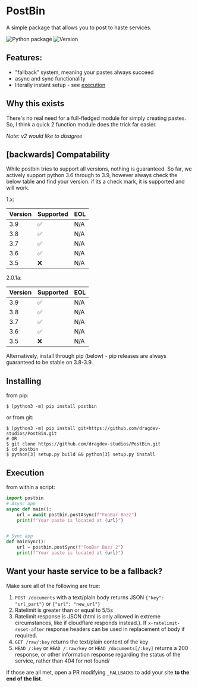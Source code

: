 # PostBin
A simple package that allows you to post to haste services.

![Python package](https://github.com/dragdev-studios/PostBin/workflows/Python%20package/badge.svg)
![Version](https://img.shields.io/pypi/v/postbin)

## Features:
* "fallback" system, meaning your pastes always succeed
* async and sync functionality
* literally instant setup - see [execution](#Execution)

## Why this exists
There's no real need for a full-fledged module for simply creating pastes. So, I think a quick 2 function module
does the trick far easier.

*Note: v2 would like to disagree*

## [backwards] Compatability
While postbin tries to support all versions, nothing is guaranteed.
So far, we actively support python 3.6 through to 3.9, however always check the below table and find your version. if its a check mark, it is supported and will work.

1.x:

| Version |     Supported     | EOL |
| ------- | ----------------- | --- |
| 3.9     | :white_check_mark:| N/A |
| 3.8     | :white_check_mark:| N/A |
| 3.7     | :white_check_mark:| N/A |
| 3.6     | :white_check_mark:| N/A |
| 3.5     | :x:| N/A |

2.0.1a:

| Version |     Supported     | EOL |
| ------- | ----------------- | --- |
| 3.9     | :white_check_mark:| N/A |
| 3.8     | :white_check_mark:| N/A |
| 3.7     | :white_check_mark:| N/A |
| 3.6     | :white_check_mark:| N/A |
| 3.5     | :x:| N/A |

Alternatively, install through pip (below) - pip releases are always guaranteed to be stable on 3.8-3.9.

## Installing
from pip: 
```shell script
$ [python3 -m] pip install postbin
```
or from git:
```shell script
$ [python3 -m] pip install git+https://github.com/dragdev-studios/PostBin.git
# OR
$ git clone https://github.com/dragdev-studios/PostBin.git
$ cd postbin
$ python[3] setup.py build && python[3] setup.py install
```

## Execution
from within a script:
```python
import postbin
# Async app
async def main():
    url = await postbin.postAsync(f"FooBar Bazz")
    print(f"Your paste is located at {url}")


# Sync app
def mainSync(): 
    url = postbin.postSync(f"FooBar Bazz 2")
    print(f"Your paste is located at {url}")
```

## Want your haste service to be a fallback?
Make sure all of the following are true:

1.  `POST /documents` with a text/plain body returns JSON `{"key": "url_part"}` or `{"url": "new_url"}`
2. Ratelimit is greater than or equal to 5/5s
3. Ratelimit response is JSON (html is only allowed in extreme circumstances, like if cloudflare responds instead.).
If `x-ratelimit-reset-after` response headers can be used in replacement of body if required.
4. `GET /raw/:key` returns the text/plain content of the key
5. `HEAD /:key` or `HEAD /:raw/key` or `HEAD /documents[/:key]` returns a 200 response, or other information 
response regarding the status of the service, rather than 404 for not found/

If those are all met, open a PR modifying `_FALLBACKS` to add your site __to the end of the list__.

